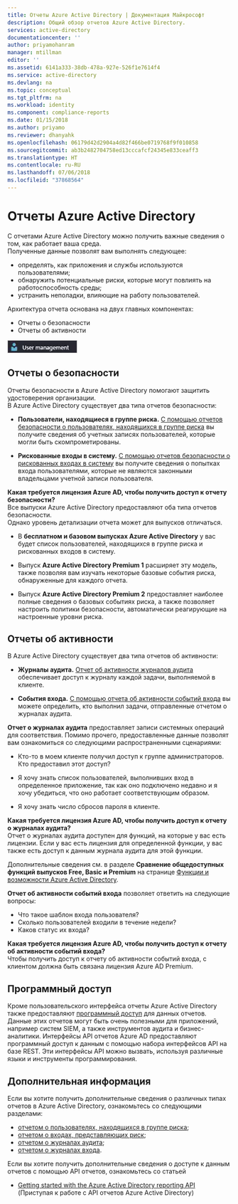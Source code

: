 ```yaml
---
title: Отчеты Azure Active Directory | Документация Майкрософт
description: Общий обзор отчетов Azure Active Directory.
services: active-directory
documentationcenter: ''
author: priyamohanram
manager: mtillman
editor: ''
ms.assetid: 6141a333-38db-478a-927e-526f1e7614f4
ms.service: active-directory
ms.devlang: na
ms.topic: conceptual
ms.tgt_pltfrm: na
ms.workload: identity
ms.component: compliance-reports
ms.date: 01/15/2018
ms.author: priyamo
ms.reviewer: dhanyahk
ms.openlocfilehash: 06179d42d2904a4d82f466be0719768f9f010858
ms.sourcegitcommit: ab3b2482704758ed13cccafcf24345e833ceaff3
ms.translationtype: HT
ms.contentlocale: ru-RU
ms.lasthandoff: 07/06/2018
ms.locfileid: "37868564"
---
```

# <a name="azure-active-directory-reporting"></a>Отчеты Azure Active Directory

С отчетами Azure Active Directory можно получить важные сведения о том, как работает ваша среда.  
Полученные данные позволят вам выполнять следующее:

- определять, как приложения и службы используются пользователями;
- обнаружить потенциальные риски, которые могут повлиять на работоспособность среды;
- устранить неполадки, влияющие на работу пользователей.  

Архитектура отчета основана на двух главных компонентах:

- Отчеты о безопасности
- Отчеты об активности

![Отчеты](./media/active-directory-reporting-azure-portal/01.png)



## <a name="security-reports"></a>Отчеты о безопасности

Отчеты безопасности в Azure Active Directory помогают защитить удостоверения организации.  
В Azure Active Directory существует два типа отчетов безопасности:

- **Пользователи, находящиеся в группе риска.** [С помощью отчетов безопасности о пользователях, находящихся в группе риска](active-directory-reporting-security-user-at-risk.md) вы получите сведения об учетных записях пользователей, которые могли быть скомпрометированы.

- **Рискованные входы в систему.** [С помощью отчетов безопасности о рискованных входах в систему](active-directory-reporting-security-risky-sign-ins.md) вы получите сведения о попытках входа пользователями, которые не являются законными владельцами учетной записи пользователя. 

**Какая требуется лицензия Azure AD, чтобы получить доступ к отчету безопасности?**  
Все выпуски Azure Active Directory предоставляют оба типа отчетов безопасности.  
Однако уровень детализации отчета может для выпусков отличаться. 

- В **бесплатном и базовом выпусках Azure Active Directory** у вас будет список пользователей, находящихся в группе риска и рискованных входов в систему. 

- Выпуск **Azure Active Directory Premium 1** расширяет эту модель, также позволяя вам изучать некоторые базовые события риска, обнаруженные для каждого отчета. 

- Выпуск **Azure Active Directory Premium 2** предоставляет наиболее полные сведения о базовых событиях риска, а также позволяет настроить политики безопасности, автоматически реагирующие на настроенные уровни риска.


## <a name="activity-reports"></a>Отчеты об активности

В Azure Active Directory существует два типа отчетов об активности:

- **Журналы аудита.** [Отчет об активности журналов аудита](active-directory-reporting-activity-audit-logs.md) обеспечивает доступ к журналу каждой задачи, выполняемой в клиенте.

- **События входа.** [С помощью отчета об активности событий входа](active-directory-reporting-activity-sign-ins.md) вы можете определить, кто выполнил задачи, отправленные отчетом о журналах аудита.



**Отчет о журналах аудита** предоставляет записи системных операций для соответствия.
Помимо прочего, предоставленные данные позволят вам ознакомиться со следующими распространенными сценариями:

- Кто-то в моем клиенте получил доступ к группе администраторов. Кто предоставил этот доступ? 

- Я хочу знать список пользователей, выполнивших вход в определенное приложение, так как оно подключено недавно и я хочу убедиться, что оно работает соответствующим образом.

- Я хочу знать число сбросов пароля в клиенте.


**Какая требуется лицензия Azure AD, чтобы получить доступ к отчету о журналах аудита?**  
Отчет о журналах аудита доступен для функций, на которые у вас есть лицензии. Если у вас есть лицензия для определенной функции, у вас также есть доступ к данным журнала аудита для этой функции.

Дополнительные сведения см. в разделе **Сравнение общедоступных функций выпусков Free, Basic и Premium** на странице [Функции и возможности Azure Active Directory](https://www.microsoft.com/cloud-platform/azure-active-directory-features).   



**Отчет об активности событий входа** позволяет ответить на следующие вопросы:

- Что такое шаблон входа пользователя?
- Сколько пользователей входили в течение недели?
- Каков статус их входа?


**Какая требуется лицензия Azure AD, чтобы получить доступ к отчету об активности событий входа?**  
Чтобы получить доступ к отчету об активности событий входа, с клиентом должна быть связана лицензия Azure AD Premium.


## <a name="programmatic-access"></a>Программный доступ

Кроме пользовательского интерфейса отчеты Azure Active Directory также предоставляют [программный доступ](active-directory-reporting-api-getting-started-azure-portal.md) для данных отчетов. Данные этих отчетов могут быть очень полезными для приложений, например систем SIEM, а также инструментов аудита и бизнес-аналитики. Интерфейсы API отчетов Azure AD предоставляют программный доступ к данным с помощью набора интерфейсов API на базе REST. Эти интерфейсы API можно вызвать, используя различные языки и инструменты программирования. 


## <a name="next-steps"></a>Дополнительная информация

Если вы хотите получить дополнительные сведения о различных типах отчетов в Azure Active Directory, ознакомьтесь со следующими разделами:

- [отчетом о пользователях, находящихся в группе риска](active-directory-reporting-security-user-at-risk.md);
- [отчетом о входах, представляющих риск](active-directory-reporting-security-risky-sign-ins.md);
- [отчетом о журналах аудита](active-directory-reporting-activity-audit-logs.md);
- [отчетом о журналах входа](active-directory-reporting-activity-sign-ins.md).

Если вы хотите получить дополнительные сведения о доступе к данным отчетов с помощью API отчетов, ознакомьтесь со статьей 

- [Getting started with the Azure Active Directory reporting API](active-directory-reporting-api-getting-started-azure-portal.md) (Приступая к работе с API отчетов Azure Active Directory)


<!--Image references-->
[1]: ./media/active-directory-reporting-azure-portal/ic195031.png